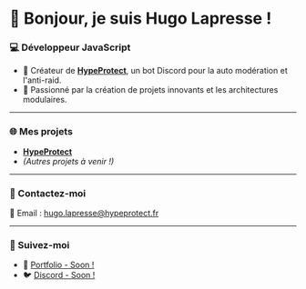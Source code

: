 # 👋 Bonjour, je suis Hugo Lapresse !  

### 💻 Développeur JavaScript
- 🚀 Créateur de **[HypeProtect](https://hypeprotect.fr)**, un bot Discord pour la auto modération et l'anti-raid.  
- 🌟 Passionné par la création de projets innovants et les architectures modulaires.  

---

### 🌐 Mes projets  
- **[HypeProtect](https://hypeprotect.fr)**  
- *(Autres projets à venir !)*  

---

### 💬 Contactez-moi  
📧 Email : [hugo.lapresse@hypeprotect.fr](mailto:hugo.lapresse@hypeprotect.fr)  

---

### 🔗 Suivez-moi  
- 🌟 [Portfolio - Soon !](https://exemple.com)
- 🐦 [Discord - Soon !](https://https://discord.gg/hypeprotect)  
